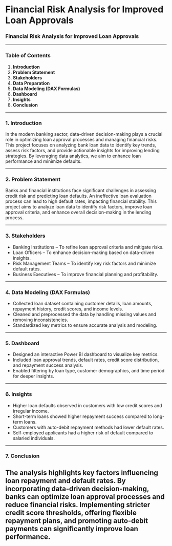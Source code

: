# Financial Risk Analysis for Improved Loan Approvals

### **Financial Risk Analysis for Improved Loan Approvals**

---

### **Table of Contents**
1. **Introduction**
2. **Problem Statement**
3. **Stakeholders**
4. **Data Preparation**
5. **Data Modeling (DAX Formulas)**
6. **Dashboard**
7. **Insights**
8. **Conclusion**

---


### **1. Introduction**
In the modern banking sector, data-driven decision-making plays a crucial role in optimizing loan approval processes and managing financial risks. This project focuses on analyzing bank loan data to identify key trends, assess risk factors, and provide actionable insights for improving lending strategies. By leveraging data analytics, we aim to enhance loan performance and minimize defaults.

---
### **2. Problem Statement**
Banks and financial institutions face significant challenges in assessing credit risk and predicting loan defaults. An ineffective loan evaluation process can lead to high default rates, impacting financial stability. This project aims to analyze loan data to identify risk factors, improve loan approval criteria, and enhance overall decision-making in the lending process.

---

### **3. Stakeholders**
* Banking Institutions – To refine loan approval criteria and mitigate risks.
* Loan Officers – To enhance decision-making based on data-driven insights.
* Risk Management Teams – To identify key risk factors and minimize default rates.
* Business Executives – To improve financial planning and profitability.

---

### **4. Data Modeling (DAX Formulas)**
* Collected loan dataset containing customer details, loan amounts, repayment history, credit scores, and income levels.
* Cleaned and preprocessed the data by handling missing values and removing inconsistencies.
* Standardized key metrics to ensure accurate analysis and modeling.

---

### **5. Dashboard**
* Designed an interactive Power BI dashboard to visualize key metrics.
* Included loan approval trends, default rates, credit score distribution, and repayment success analysis.
* Enabled filtering by loan type, customer demographics, and time period for deeper insights.

---

### **6. Insights**
* Higher loan defaults observed in customers with low credit scores and irregular income.
* Short-term loans showed higher repayment success compared to long-term loans.
* Customers with auto-debit repayment methods had lower default rates.
* Self-employed applicants had a higher risk of default compared to salaried individuals.

---

### **7. Conclusion**
The analysis highlights key factors influencing loan repayment and default rates. By incorporating data-driven decision-making, banks can optimize loan approval processes and reduce financial risks. Implementing stricter credit score thresholds, offering flexible repayment plans, and promoting auto-debit payments can significantly improve loan performance.
---

